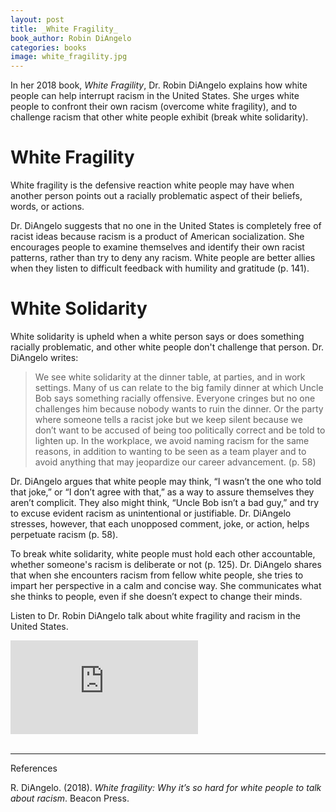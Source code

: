 ```yaml
---
layout: post
title: _White Fragility_
book_author: Robin DiAngelo
categories: books
image: white_fragility.jpg
---
```

In her 2018 book, _White Fragility_, Dr. Robin DiAngelo explains how white people can help interrupt racism in the United States. She urges white people to confront their own racism (overcome white fragility), and to challenge racism that other white people exhibit (break white solidarity).

# White Fragility

White fragility is the defensive reaction white people may have when another person points out a racially problematic aspect of their beliefs, words, or actions.

Dr. DiAngelo suggests that no one in the United States is completely free of racist ideas because racism is a product of American socialization. She encourages people to examine themselves and identify their own racist patterns, rather than try to deny any racism. White people are better allies when they listen to difficult feedback with humility and gratitude (p. 141).

# White Solidarity

White solidarity is upheld when a white person says or does something racially problematic, and other white people don't challenge that person. Dr. DiAngelo writes:

> We see white solidarity at the dinner table, at parties, and in work settings. Many of us can relate to the big family dinner at which Uncle Bob says something racially offensive. Everyone cringes but no one challenges him because nobody wants to ruin the dinner. Or the party where someone tells a racist joke but we keep silent because we don’t want to be accused of being too politically correct and be told to lighten up. In the workplace, we avoid naming racism for the same reasons, in addition to wanting to be seen as a team player and to avoid anything that may jeopardize our career advancement. (p. 58)

Dr. DiAngelo argues that white people may think, “I wasn’t the one who told that joke,” or “I don’t agree with that,” as a way to assure themselves they aren’t complicit. They also might think, “Uncle Bob isn’t a bad guy,” and try to excuse evident racism as unintentional or justifiable. Dr. DiAngelo stresses, however, that each unopposed comment, joke, or action, helps perpetuate racism (p. 58).

To break white solidarity, white people must hold each other accountable, whether someone's racism is deliberate or not (p. 125). Dr. DiAngelo shares that when she encounters racism from fellow white people, she tries to impart her perspective in a calm and concise way. She communicates what she thinks to people, even if she doesn’t expect to change their minds.

Listen to Dr. Robin DiAngelo talk about white fragility and racism in the United States.

<div class="resp-container">
  <iframe class="resp-iframe" src="https://www.youtube.com/embed/45ey4jgoxeU" frameborder="0" allow="accelerometer; autoplay; encrypted-media; gyroscope; picture-in-picture" allowfullscreen></iframe>
</div>

<br>

---
References

R. DiAngelo. (2018). _White fragility: Why it’s so hard for white people to talk about racism_. Beacon Press.
